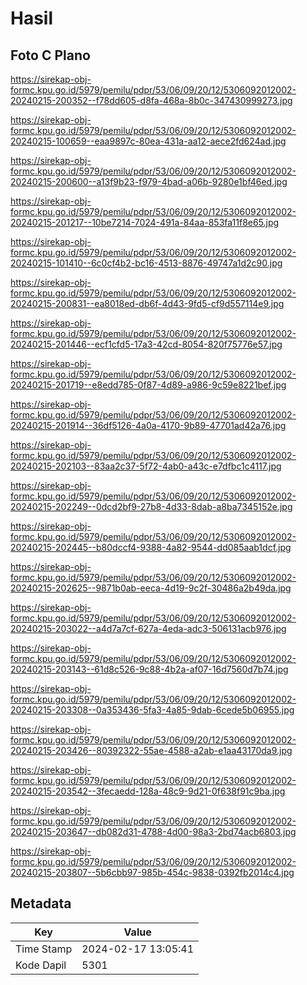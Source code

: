 # Hasil

## Foto C Plano

https://sirekap-obj-formc.kpu.go.id/5979/pemilu/pdpr/53/06/09/20/12/5306092012002-20240215-200352--f78dd605-d8fa-468a-8b0c-347430999273.jpg

https://sirekap-obj-formc.kpu.go.id/5979/pemilu/pdpr/53/06/09/20/12/5306092012002-20240215-100659--eaa9897c-80ea-431a-aa12-aece2fd624ad.jpg

https://sirekap-obj-formc.kpu.go.id/5979/pemilu/pdpr/53/06/09/20/12/5306092012002-20240215-200600--a13f9b23-f979-4bad-a06b-9280e1bf46ed.jpg

https://sirekap-obj-formc.kpu.go.id/5979/pemilu/pdpr/53/06/09/20/12/5306092012002-20240215-201217--10be7214-7024-491a-84aa-853fa11f8e65.jpg

https://sirekap-obj-formc.kpu.go.id/5979/pemilu/pdpr/53/06/09/20/12/5306092012002-20240215-101410--6c0cf4b2-bc16-4513-8876-49747a1d2c90.jpg

https://sirekap-obj-formc.kpu.go.id/5979/pemilu/pdpr/53/06/09/20/12/5306092012002-20240215-200831--ea8018ed-db6f-4d43-9fd5-cf9d557114e9.jpg

https://sirekap-obj-formc.kpu.go.id/5979/pemilu/pdpr/53/06/09/20/12/5306092012002-20240215-201446--ecf1cfd5-17a3-42cd-8054-820f75776e57.jpg

https://sirekap-obj-formc.kpu.go.id/5979/pemilu/pdpr/53/06/09/20/12/5306092012002-20240215-201719--e8edd785-0f87-4d89-a986-9c59e8221bef.jpg

https://sirekap-obj-formc.kpu.go.id/5979/pemilu/pdpr/53/06/09/20/12/5306092012002-20240215-201914--36df5126-4a0a-4170-9b89-47701ad42a76.jpg

https://sirekap-obj-formc.kpu.go.id/5979/pemilu/pdpr/53/06/09/20/12/5306092012002-20240215-202103--83aa2c37-5f72-4ab0-a43c-e7dfbc1c4117.jpg

https://sirekap-obj-formc.kpu.go.id/5979/pemilu/pdpr/53/06/09/20/12/5306092012002-20240215-202249--0dcd2bf9-27b8-4d33-8dab-a8ba7345152e.jpg

https://sirekap-obj-formc.kpu.go.id/5979/pemilu/pdpr/53/06/09/20/12/5306092012002-20240215-202445--b80dccf4-9388-4a82-9544-dd085aab1dcf.jpg

https://sirekap-obj-formc.kpu.go.id/5979/pemilu/pdpr/53/06/09/20/12/5306092012002-20240215-202625--9871b0ab-eeca-4d19-9c2f-30486a2b49da.jpg

https://sirekap-obj-formc.kpu.go.id/5979/pemilu/pdpr/53/06/09/20/12/5306092012002-20240215-203022--a4d7a7cf-627a-4eda-adc3-506131acb976.jpg

https://sirekap-obj-formc.kpu.go.id/5979/pemilu/pdpr/53/06/09/20/12/5306092012002-20240215-203143--61d8c526-9c88-4b2a-af07-16d7560d7b74.jpg

https://sirekap-obj-formc.kpu.go.id/5979/pemilu/pdpr/53/06/09/20/12/5306092012002-20240215-203308--0a353436-5fa3-4a85-9dab-6cede5b06955.jpg

https://sirekap-obj-formc.kpu.go.id/5979/pemilu/pdpr/53/06/09/20/12/5306092012002-20240215-203426--80392322-55ae-4588-a2ab-e1aa43170da9.jpg

https://sirekap-obj-formc.kpu.go.id/5979/pemilu/pdpr/53/06/09/20/12/5306092012002-20240215-203542--3fecaedd-128a-48c9-9d21-0f638f91c9ba.jpg

https://sirekap-obj-formc.kpu.go.id/5979/pemilu/pdpr/53/06/09/20/12/5306092012002-20240215-203647--db082d31-4788-4d00-98a3-2bd74acb6803.jpg

https://sirekap-obj-formc.kpu.go.id/5979/pemilu/pdpr/53/06/09/20/12/5306092012002-20240215-203807--5b6cbb97-985b-454c-9838-0392fb2014c4.jpg


## Metadata

| Key        | Value               |
| ---------- | ------------------- |
| Time Stamp | 2024-02-17 13:05:41 |
| Kode Dapil | 5301                |



